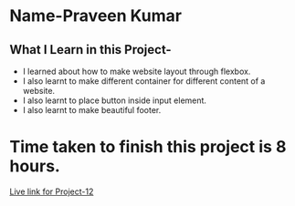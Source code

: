 # Name-Praveen Kumar 

 ## What I Learn in this Project-

- I learned about how to make website layout through flexbox.
- I also learnt to make different container for different content of a website.
- I also learnt to place button inside input element.
- I also learnt to make beautiful footer.


# Time taken to finish this project is 8 hours.

[Live link for Project-12](https://regal-fenglisu-629f3e.netlify.app/)


